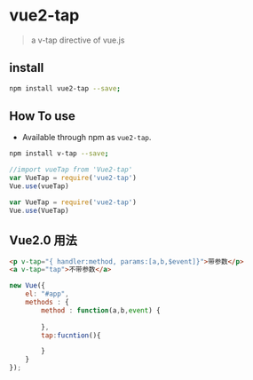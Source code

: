 # vue2-tap 
> a v-tap directive of vue.js
## install
``` bash
npm install vue2-tap --save;
```
## How To use
- Available through npm as `vue2-tap`.
```bash
npm install v-tap --save; 
```
```js
//import vueTap from 'Vue2-tap'
var VueTap = require('vue2-tap')
Vue.use(vueTap)
````


```js
var VueTap = require('vue2-tap')
Vue.use(VueTap)
```
## Vue2.0 用法
```html
<p v-tap="{ handler:method, params:[a,b,$event]}">带参数</p>
<a v-tap="tap">不带参数</a>
```
```js
new Vue({
	el: "#app",
	methods : {
		method : function(a,b,event) {
			
		},
        tap:fucntion(){

        }
	}
});
```
